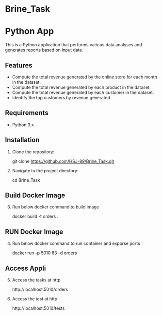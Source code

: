 # Brine_Task

# Python App

This is a Python application that performs various data analyses and generates reports based on input data.

## Features

- Compute the total revenue generated by the online store for each month in the dataset.
- Compute the total revenue generated by each product in the dataset.
- Compute the total revenue generated by each customer in the dataset.
- Identify the top customers by revenue generated.

## Requirements

- Python 3.x

## Installation

1. Clone the repository:

   git clone https://github.com/HSJ-89/Brine_Task.git

2. Navigate to the project directory:

   cd Brine_Task


## Build Docker Image

3. Run below docker command to build image

   docker build -t orders .

## RUN Docker Image

4. Run below docker command to run container and exporse ports

   docker run -p 5010:83 -d orders

## Access Appli

5. Access the tasks at http

   http://localhost:5010/orders

6. Access the test at http

   http://localhost:5010/tests




